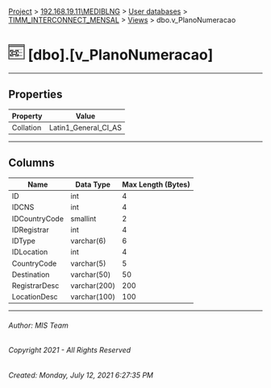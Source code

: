 #### 

[Project](../../../../index.md) > [192.168.19.11\\MEDIBLNG](../../../index.md) > [User databases](../../index.md) > [TIMM_INTERCONNECT_MENSAL](../index.md) > [Views](Views.md) > dbo.v_PlanoNumeracao

# ![Views](../../../../Images/View32.png) [dbo].[v_PlanoNumeracao]

---

## <a name="#properties"></a>Properties

| Property | Value |
|---|---|
| Collation | Latin1_General_CI_AS |


---

## <a name="#columns"></a>Columns

| Name | Data Type | Max Length (Bytes) |
|---|---|---|
| ID | int | 4 |
| IDCNS | int | 4 |
| IDCountryCode | smallint | 2 |
| IDRegistrar | int | 4 |
| IDType | varchar(6) | 6 |
| IDLocation | int | 4 |
| CountryCode | varchar(5) | 5 |
| Destination | varchar(50) | 50 |
| RegistrarDesc | varchar(200) | 200 |
| LocationDesc | varchar(100) | 100 |


---

###### Author:  MIS Team

###### Copyright 2021 - All Rights Reserved

###### Created: Monday, July 12, 2021 6:27:35 PM

